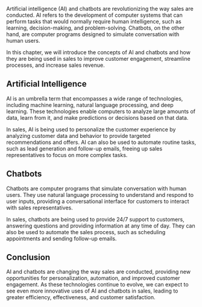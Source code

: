 
Artificial intelligence (AI) and chatbots are revolutionizing the way sales are conducted. AI refers to the development of computer systems that can perform tasks that would normally require human intelligence, such as learning, decision-making, and problem-solving. Chatbots, on the other hand, are computer programs designed to simulate conversation with human users.

In this chapter, we will introduce the concepts of AI and chatbots and how they are being used in sales to improve customer engagement, streamline processes, and increase sales revenue.

Artificial Intelligence
-----------------------

AI is an umbrella term that encompasses a wide range of technologies, including machine learning, natural language processing, and deep learning. These technologies enable computers to analyze large amounts of data, learn from it, and make predictions or decisions based on that data.

In sales, AI is being used to personalize the customer experience by analyzing customer data and behavior to provide targeted recommendations and offers. AI can also be used to automate routine tasks, such as lead generation and follow-up emails, freeing up sales representatives to focus on more complex tasks.

Chatbots
--------

Chatbots are computer programs that simulate conversation with human users. They use natural language processing to understand and respond to user inputs, providing a conversational interface for customers to interact with sales representatives.

In sales, chatbots are being used to provide 24/7 support to customers, answering questions and providing information at any time of day. They can also be used to automate the sales process, such as scheduling appointments and sending follow-up emails.

Conclusion
----------

AI and chatbots are changing the way sales are conducted, providing new opportunities for personalization, automation, and improved customer engagement. As these technologies continue to evolve, we can expect to see even more innovative uses of AI and chatbots in sales, leading to greater efficiency, effectiveness, and customer satisfaction.

